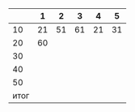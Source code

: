 
|      | 1   | 2   | 3   | 4   | 5   |
| ---- | --- | --- | --- | --- | --- |
| 10   | 21  | 51  | 61  | 21  | 31  |
| 20   | 60  |     |     |     |     |
| 30   |     |     |     |     |     |
| 40   |     |     |     |     |     |
| 50   |     |     |     |     |     |
| итог |     |     |     |     |     |
